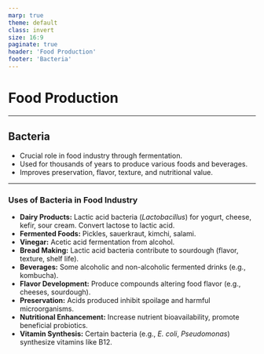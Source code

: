 ```yaml
---
marp: true
theme: default
class: invert
size: 16:9
paginate: true
header: 'Food Production'
footer: 'Bacteria'
---
```


# Food Production

---

## Bacteria

*   Crucial role in food industry through fermentation.
*   Used for thousands of years to produce various foods and beverages.
*   Improves preservation, flavor, texture, and nutritional value.

---

### Uses of Bacteria in Food Industry

*   **Dairy Products:** Lactic acid bacteria (*Lactobacillus*) for yogurt, cheese, kefir, sour cream. Convert lactose to lactic acid.
*   **Fermented Foods:** Pickles, sauerkraut, kimchi, salami.
*   **Vinegar:** Acetic acid fermentation from alcohol.
*   **Bread Making:** Lactic acid bacteria contribute to sourdough (flavor, texture, shelf life).
*   **Beverages:** Some alcoholic and non-alcoholic fermented drinks (e.g., kombucha).
*   **Flavor Development:** Produce compounds altering food flavor (e.g., cheeses, sourdough).
*   **Preservation:** Acids produced inhibit spoilage and harmful microorganisms.
*   **Nutritional Enhancement:** Increase nutrient bioavailability, promote beneficial probiotics.
*   **Vitamin Synthesis:** Certain bacteria (e.g., *E. coli*, *Pseudomonas*) synthesize vitamins like B12.

